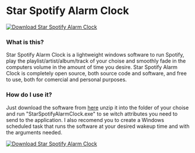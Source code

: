 # Star Spotify Alarm Clock

[![Download Star Spotify Alarm Clock](https://a.fsdn.com/con/app/sf-download-button)](https://sourceforge.net/projects/starspotifyalarmclock/files/latest/download)

### What is this?
Star Spotify Alarm Clock is a lightweight windows software to run Spotify, play the playlist/artist/album/track of your choise and smoothly fade in the computers volume in the amount of time you desire.
Star Spotify Alarm Clock is completely open source, both source code and software, and free to use, both  for comercial and personal purposes.

### How do I use it?
[comment]: <> (https://github.com/stiltet/StarSpotifyAlarmClock/raw/master/Executebles/latest/StarSpotifyAlarmClock.zip)
Just download the software from [here](https://sourceforge.net/projects/starspotifyalarmclock/files/latest/download) unzip it into the folder of your choise and run "StarSpotifyAlarmClock.exe" to se witch attributes you need to send to the application.
I also recomend you to create a Windows scheduled task that runs the software at your desired wakeup time and with the arguments needed.

[![Download Star Spotify Alarm Clock](https://img.shields.io/sourceforge/dt/starspotifyalarmclock.svg)](https://sourceforge.net/projects/starspotifyalarmclock/files/latest/download)
